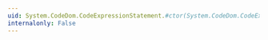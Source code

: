 ```yaml
---
uid: System.CodeDom.CodeExpressionStatement.#ctor(System.CodeDom.CodeExpression)
internalonly: False
---
```

